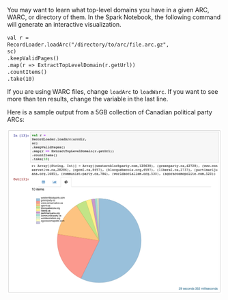 You may want to learn what top-level domains you have in a given ARC, WARC, or directory of them. In the Spark Notebook, the following command will generate an interactive visualization.

```
val r = 
RecordLoader.loadArc("/directory/to/arc/file.arc.gz", 
sc) 
.keepValidPages() 
.map(r => ExtractTopLevelDomain(r.getUrl)) 
.countItems() 
.take(10) 
```

If you are using WARC files, change `loadArc` to `loadWarc`. If you want to see more than ten results, change the variable in the last line. 

Here is a sample output from a 5GB collection of Canadian political party ARCs:

![Spark notebook showing pie chart output](https://raw.githubusercontent.com/ianmilligan1/WAHR/master/images/Spark-Notebook.png)